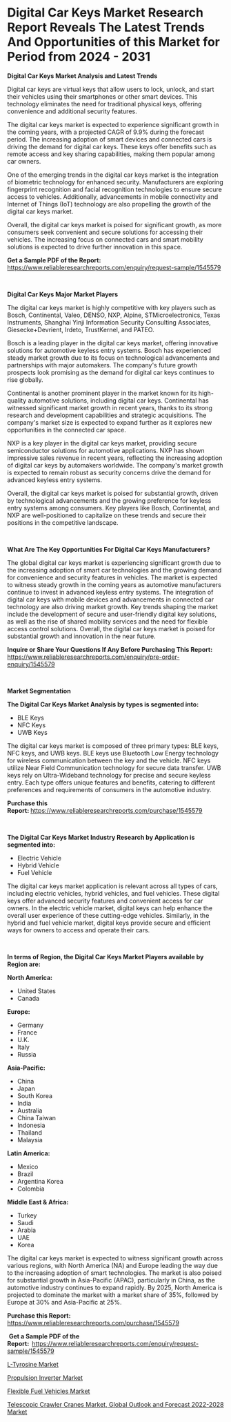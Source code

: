 <p><h1>Digital Car Keys Market Research Report Reveals The Latest Trends And Opportunities of this Market for Period from 2024 - 2031</h1></p><p><strong>Digital Car Keys Market Analysis and Latest Trends</strong></p>
<p><p>Digital car keys are virtual keys that allow users to lock, unlock, and start their vehicles using their smartphones or other smart devices. This technology eliminates the need for traditional physical keys, offering convenience and additional security features.</p><p>The digital car keys market is expected to experience significant growth in the coming years, with a projected CAGR of 9.9% during the forecast period. The increasing adoption of smart devices and connected cars is driving the demand for digital car keys. These keys offer benefits such as remote access and key sharing capabilities, making them popular among car owners.</p><p>One of the emerging trends in the digital car keys market is the integration of biometric technology for enhanced security. Manufacturers are exploring fingerprint recognition and facial recognition technologies to ensure secure access to vehicles. Additionally, advancements in mobile connectivity and Internet of Things (IoT) technology are also propelling the growth of the digital car keys market.</p><p>Overall, the digital car keys market is poised for significant growth, as more consumers seek convenient and secure solutions for accessing their vehicles. The increasing focus on connected cars and smart mobility solutions is expected to drive further innovation in this space.</p></p>
<p><strong>Get a Sample PDF of the Report:&nbsp;</strong> <a href="https://www.reliableresearchreports.com/enquiry/request-sample/1545579">https://www.reliableresearchreports.com/enquiry/request-sample/1545579</a></p>
<p>&nbsp;</p>
<p><strong>Digital Car Keys Major Market Players</strong></p>
<p><p>The digital car keys market is highly competitive with key players such as Bosch, Continental, Valeo, DENSO, NXP, Alpine, STMicroelectronics, Texas Instruments, Shanghai Yinji Information Security Consulting Associates, Giesecke+Devrient, Irdeto, TrustKernel, and PATEO.</p><p>Bosch is a leading player in the digital car keys market, offering innovative solutions for automotive keyless entry systems. Bosch has experienced steady market growth due to its focus on technological advancements and partnerships with major automakers. The company's future growth prospects look promising as the demand for digital car keys continues to rise globally.</p><p>Continental is another prominent player in the market known for its high-quality automotive solutions, including digital car keys. Continental has witnessed significant market growth in recent years, thanks to its strong research and development capabilities and strategic acquisitions. The company's market size is expected to expand further as it explores new opportunities in the connected car space.</p><p>NXP is a key player in the digital car keys market, providing secure semiconductor solutions for automotive applications. NXP has shown impressive sales revenue in recent years, reflecting the increasing adoption of digital car keys by automakers worldwide. The company's market growth is expected to remain robust as security concerns drive the demand for advanced keyless entry systems.</p><p>Overall, the digital car keys market is poised for substantial growth, driven by technological advancements and the growing preference for keyless entry systems among consumers. Key players like Bosch, Continental, and NXP are well-positioned to capitalize on these trends and secure their positions in the competitive landscape.</p></p>
<p>&nbsp;</p>
<p><strong>What Are The Key Opportunities For Digital Car Keys Manufacturers?</strong></p>
<p><p>The global digital car keys market is experiencing significant growth due to the increasing adoption of smart car technologies and the growing demand for convenience and security features in vehicles. The market is expected to witness steady growth in the coming years as automotive manufacturers continue to invest in advanced keyless entry systems. The integration of digital car keys with mobile devices and advancements in connected car technology are also driving market growth. Key trends shaping the market include the development of secure and user-friendly digital key solutions, as well as the rise of shared mobility services and the need for flexible access control solutions. Overall, the digital car keys market is poised for substantial growth and innovation in the near future.</p></p>
<p><strong>Inquire or Share Your Questions If Any Before Purchasing This Report:</strong> <a href="https://www.reliableresearchreports.com/enquiry/pre-order-enquiry/1545579">https://www.reliableresearchreports.com/enquiry/pre-order-enquiry/1545579</a></p>
<p>&nbsp;</p>
<p><strong>Market Segmentation</strong></p>
<p><strong>The Digital Car Keys Market Analysis by types is segmented into:</strong></p>
<p><ul><li>BLE Keys</li><li>NFC Keys</li><li>UWB Keys</li></ul></p>
<p><p>The digital car keys market is composed of three primary types: BLE keys, NFC keys, and UWB keys. BLE keys use Bluetooth Low Energy technology for wireless communication between the key and the vehicle. NFC keys utilize Near Field Communication technology for secure data transfer. UWB keys rely on Ultra-Wideband technology for precise and secure keyless entry. Each type offers unique features and benefits, catering to different preferences and requirements of consumers in the automotive industry.</p></p>
<p><strong>Purchase this Report:&nbsp;</strong><a href="https://www.reliableresearchreports.com/purchase/1545579">https://www.reliableresearchreports.com/purchase/1545579</a></p>
<p>&nbsp;</p>
<p><strong>The Digital Car Keys Market Industry Research by Application is segmented into:</strong></p>
<p><ul><li>Electric Vehicle</li><li>Hybrid Vehicle</li><li>Fuel Vehicle</li></ul></p>
<p><p>The digital car keys market application is relevant across all types of cars, including electric vehicles, hybrid vehicles, and fuel vehicles. These digital keys offer advanced security features and convenient access for car owners. In the electric vehicle market, digital keys can help enhance the overall user experience of these cutting-edge vehicles. Similarly, in the hybrid and fuel vehicle market, digital keys provide secure and efficient ways for owners to access and operate their cars.</p></p>
<p>&nbsp;</p>
<p><strong>In terms of Region, the Digital Car Keys Market Players available by Region are:</strong></p>
<p>
    <p> <strong> North America: </strong>
        <ul>
            <li>United States</li>
            <li>Canada</li>
        </ul>
        </p> 
    <p> <strong> Europe: </strong>
        <ul>
            <li>Germany</li>
            <li>France</li>
            <li>U.K.</li>
            <li>Italy</li>
            <li>Russia</li>
        </ul>
        </p> 
    <p> <strong> Asia-Pacific: </strong>
        <ul>
            <li>China</li>
            <li>Japan</li>
            <li>South Korea</li>
            <li>India</li>
            <li>Australia</li>
            <li>China Taiwan</li>
            <li>Indonesia</li>
            <li>Thailand</li>
            <li>Malaysia</li>
        </ul>
        </p> 
    <p> <strong> Latin America: </strong>
        <ul>
            <li>Mexico</li>
            <li>Brazil</li>
            <li>Argentina Korea</li>
            <li>Colombia</li>
        </ul>
        </p> 
    <p> <strong> Middle East & Africa: </strong>
        <ul>
            <li>Turkey</li>
            <li>Saudi</li>
            <li>Arabia</li>
            <li>UAE</li>
            <li>Korea</li>
        </ul>
    </p>
    </p>
<p><p>The digital car keys market is expected to witness significant growth across various regions, with North America (NA) and Europe leading the way due to the increasing adoption of smart technologies. The market is also poised for substantial growth in Asia-Pacific (APAC), particularly in China, as the automotive industry continues to expand rapidly. By 2025, North America is projected to dominate the market with a market share of 35%, followed by Europe at 30% and Asia-Pacific at 25%.</p></p>
<p><strong>Purchase this Report: </strong><a href="https://www.reliableresearchreports.com/purchase/1545579">https://www.reliableresearchreports.com/purchase/1545579</a></p>
<p>&nbsp;<strong>Get a Sample PDF of the Report:&nbsp;&nbsp;</strong><a href="https://www.reliableresearchreports.com/enquiry/request-sample/1545579">https://www.reliableresearchreports.com/enquiry/request-sample/1545579</a></p>
<p><strong></strong></p>
<p><p><a href="https://skillful-vermicelli-b89.notion.site/L-Tyrosine-Market-Offers-Provide-Insightful-Data-for-the-Time-Period-from-2024-to-2031-and-also-Prov-0a0198b2bd224db69eda657cdf2ae33c">L-Tyrosine Market</a></p><p><a href="https://github.com/beatblasta/Market-Research-Report-List-2/blob/main/propulsion-inverter-market.md">Propulsion Inverter Market</a></p><p><a href="https://github.com/angelajermaine/Market-Research-Report-List-2/blob/main/flexible-fuel-vehicles-market.md">Flexible Fuel Vehicles Market</a></p><p><a href="https://view.publitas.com/reportprime-1/telescopic-crawler-cranes-market-global-outlook-and-forecast-2022-2028-market-size-market-share-and-global-market-analysis-report-2023-2030/">Telescopic Crawler Cranes Market, Global Outlook and Forecast 2022-2028 Market</a></p></p>